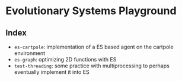 # Evolutionary Systems Playground
## Index
- `es-cartpole`: implementation of a ES based agent on the cartpole environment
- `es-graph`: optimizing 2D functions with ES
- `test-threading`: some practice with multiprocessing to perhaps eventually implement it into ES